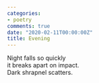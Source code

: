 ```yaml
---
categories:
- poetry
comments: true
date: "2020-02-11T00:00:00Z"
title: Evening
---
```

  
Night falls so quickly  
it breaks apart on impact.  
Dark shrapnel scatters.  
